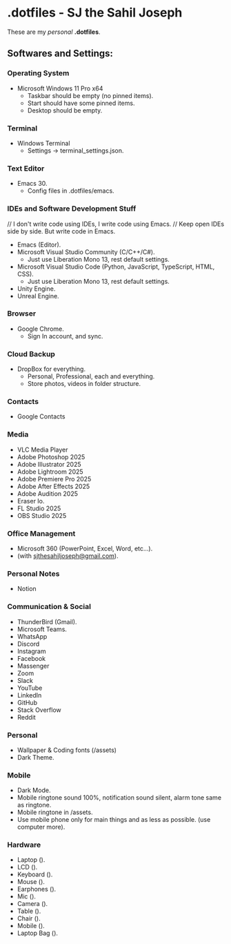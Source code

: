 
# .dotfiles - SJ the Sahil Joseph
These are my *personal* __.dotfiles__.

## Softwares and Settings:

### Operating System
- Microsoft Windows 11 Pro x64
  - Taskbar should be empty (no pinned items).
  - Start should have some pinned items.
  - Desktop should be empty.
    
### Terminal
- Windows Terminal
  - Settings -> terminal_settings.json.
  
### Text Editor
- Emacs 30.
  - Config files in .dotfiles/emacs.
    
### IDEs and Software Development Stuff
// I don't write code using IDEs, I write code using Emacs.
// Keep open IDEs side by side. But write code in Emacs.
- Emacs (Editor).
- Microsoft Visual Studio Community (C/C++/C#).
  - Just use Liberation Mono 13, rest default settings.
- Microsoft Visual Studio Code (Python, JavaScript, TypeScript, HTML, CSS).
  - Just use Liberation Mono 13, rest default settings.
- Unity Engine.
- Unreal Engine.

### Browser
- Google Chrome.
  - Sign In account, and sync.

### Cloud Backup
- DropBox for everything.
  - Personal, Professional, each and everything.
  - Store photos, videos in folder structure.

### Contacts
- Google Contacts

### Media
- VLC Media Player
- Adobe Photoshop 2025
- Adobe Illustrator 2025
- Adobe Lightroom 2025
- Adobe Premiere Pro 2025
- Adobe After Effects 2025
- Adobe Audition 2025
- Eraser Io.
- FL Studio 2025
- OBS Studio 2025

### Office Management
- Microsoft 360 (PowerPoint, Excel, Word, etc...).
- (with sjthesahiljoseph@gmail.com).

### Personal Notes
- Notion

### Communication & Social
- ThunderBird (Gmail).
- Microsoft Teams.
- WhatsApp
- Discord
- Instagram
- Facebook
- Massenger
- Zoom
- Slack
- YouTube
- LinkedIn
- GitHub
- Stack Overflow
- Reddit

### Personal
- Wallpaper & Coding fonts (/assets)
- Dark Theme.

### Mobile
- Dark Mode.
- Mobile ringtone sound 100%, notification sound silent, alarm tone same as ringtone.
- Mobile ringtone in /assets.
- Use mobile phone only for main things and as less as possible. (use computer more).

### Hardware
- Laptop ().
- LCD ().
- Keyboard ().
- Mouse ().
- Earphones ().
- Mic ().
- Camera ().
- Table ().
- Chair ().
- Mobile ().
- Laptop Bag ().



